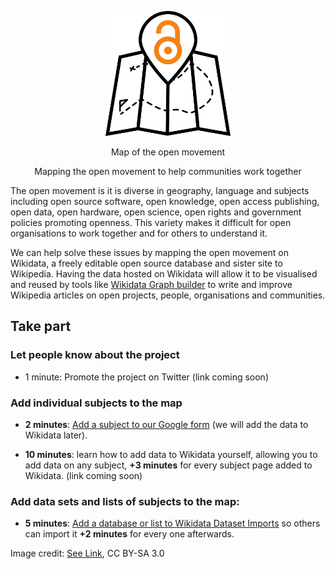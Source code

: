 <p align="center">
  <img height="200" src="/logo.png">
</p>

<p align="center">
Map of the open movement
</p>
<p align="center">
Mapping the open movement to help communities work together
</p>

The open movement is it is diverse in geography, language and subjects including open source software, open knowledge, open access publishing, open data, open hardware, open science, open rights and government policies promoting openness. This variety makes it difficult for open organisations to work together and for others to understand it. 

We can help solve these issues by mapping the open movement on Wikidata, a freely editable open source database and sister site to Wikipedia. Having the data hosted on Wikidata will allow it to be visualised and reused by tools like [Wikidata Graph  builder](https://angryloki.github.io/wikidata-graph-builder/) to write and improve Wikipedia articles on open projects, people, organisations and communities. 

## Take part 

### Let people know about the project 
- 1 minute: Promote the project on Twitter (link coming soon)

### Add individual subjects to the map 
- **2 minutes**: [Add a subject to our Google form](https://goo.gl/forms/2otr42KLxQH9tZJg1) (we will add the data to Wikidata later).

- **10 minutes**: learn how to add data to Wikidata yourself, allowing you to add data on any subject, **+3 minutes** for every subject page added to Wikidata. (link coming soon)

### Add data sets and lists of subjects to the map:</h4>
- **5 minutes**: [Add a database or list to Wikidata Dataset Imports](https://www.wikidata.org/wiki/Wikidata:Dataset_Imports) so others can import it **+2 minutes** for every one afterwards.





Image credit: [See Link](https://thenounproject.com/term/map/658110/), CC BY-SA 3.0
